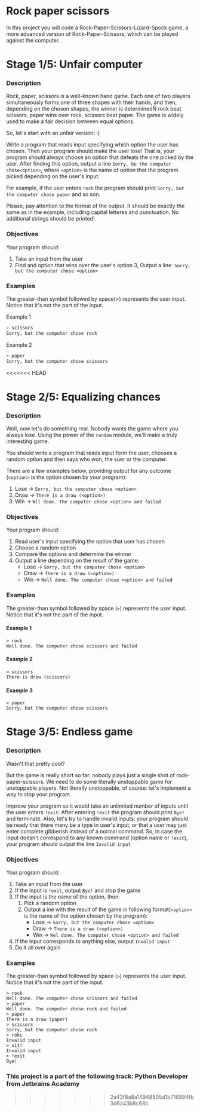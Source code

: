 # Rock paper scissors
In this project you will code a Rock-Paper-Scissors-Lizard-Spock game, a more advanced version of Rock-Paper-Scissors, which can be played against the computer.

# Stage 1/5: Unfair computer

### Description

Rock, paper, scissors is a well-known hand game. Each one of two players
simultaneously forms one of three shapes with their hands, and then, depending on the chosen
shapes, the winner is determinedÑ rock beat scissors, paper wins over rock,
scissors beat paper. The game is widely used to make a fair decision between equal options.

So, let´s start with an unfair version! :)

Write a program that reads input specifying which option the user has chosen. Then your program
should make the user lose! That is, your program should always choose an option that defeats the 
one picked by the user. After finding this option, output a line ```Sorry, bu the computer chose<option>```,
where ```<option>``` is the name of option that the program picked depending on the user's input.

For example, if the user enters ```rock``` the program should print ```Sorry, but the computer chose paper``` and so son.

Please, pay attention to the format of the output. It should be exactly the same as in the example, 
including capital letteres and punctuation. No additional strings should be printed!

### Objectives

Your program should:

1. Take an input from the user
2. Find and option that wins over the user's option
3, Output a line: ```Sorry, but the computer chose <option>```

### Examples

The greater-than symbol followed by space(>) represents the user input. Notice that it's not the part
of the input.

Example 1
````bash
> scissors
Sorry, but the computer chose rock
````

Example 2

````bash
> paper
Sorry, but the computer chose scissors
````

<<<<<<< HEAD
# Stage 2/5: Equalizing chances

### Description

Well, now let's do something real. Nobody wants the game where you always lose.
Using the power of the `random` module, we'll make a truly interesting game.

You should write a program that reads input form the user, chooses a random option and 
then says who won, the suer or the computer.

There are a few examples below, providing output for any outcome (`<option>` is the option chosen by your program):

1. Lose -> `Sorry, but the computer chose <option>`
2. Draw -> `There is a draw (<option>)`
3. Win -> `Wll done. The computer chose <option> and failed`

### Objectives

Your program should:

1. Read user's input specifying the option that user has chosen
2. Choose a random option
3. Compare the options and determine the winner
4. Output a line depending on the result of the game:
    - Lose -> `Sorry, but the computer chose <option>`
    - Draw -> `There is a draw (<option>)`
    - Win -> `Well done. The computer chose <option> and failed`

### Examples

The greater-than symbol followed by space (`>`) represents the user input. Notice
that it's not the part of the input.

#### Example 1
```
> rock
Well done. The computer chose scissors and failed
```

#### Example 2
```
> scissors
There is draw (scissors)
```

#### Example 3
```
> paper
Sorry, but the computer chose scissors
```

# Stage 3/5: Endless game

### Description

Wasn't that pretty cool?

But the game is really short so far: nobody plays just a single shot of rock-paper-scissors.
We need to do some literally unstoppable game for unstoppable players. Not literally unstoppable, of course:
let's implement a way to stop your program.

Improve your program so it would take an unlimited number of inputs until the user enters
`!exit`. After entering `!exit` the program should print `Bye!` and terminate. Also, let's try to handle invalid inputs:
your program should be ready that there many be a type in user's input, or that a user may just enter complete gibberish
instead of a normal command. So, in case the input doesn't correspond to any known command (option name or `!exit`), your
program should output the line `Invalid input`

### Objectives

Your program should:

1. Take an input from the user
2. If the input is `!exit`, output `Bye!` and stop the game
3. If the input is the name of the option, then:
    1. Pick a random option
    2. Output a ine with the result of the game in following format(`<option>` is the name of the option chosen by the program):
        - Lose -> `Sorry, but the computer chose <option>`
        - Draw -> `There is a draw (<option>)`
        - Win -> `Wel done. The computer chose <option> and failed`
4. If the input corresponds to anything else, output `Invalid input`
5. Do it all over again

### Examples

The greater-than symbol followed by space (`>`) represents the user input. Notice that it's not the part
of the input.
```
> rock
Well done. The computer chose scissors and failed
> paper
Well done. The computer chose rock and failed
> paper
There is a draw (paper)
> scissors
Sorry, but the computer chose rock
> rokc
Invalid input
> xit!
Invalid input
> !exit
Bye!
```

### This project is a part of the following track: Python Developer from Jetbrains Academy
>>>>>>> 2a43f8a8a14948805d1b716894fb3d6a43b8c68b
